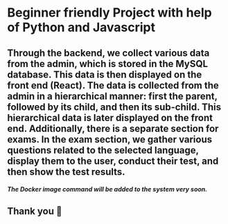# Beginner friendly Project with help of Python and Javascript
## Through the backend, we collect various data from the admin, which is stored in the MySQL database. This data is then displayed on the front end (React). The data is collected from the admin in a hierarchical manner: first the parent, followed by its child, and then its sub-child. This hierarchical data is later displayed on the front end. Additionally, there is a separate section for exams. In the exam section, we gather various questions related to the selected language, display them to the user, conduct their test, and then show the test results. 

##### The Docker image command will be added to the system very soon.

## Thank you 💙







